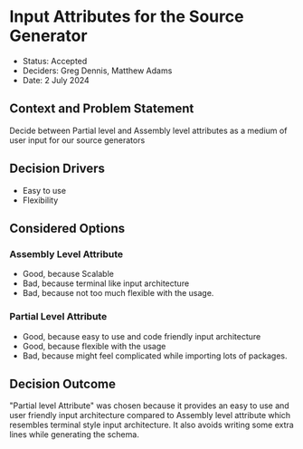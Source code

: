 # Input Attributes for the Source Generator

* Status: Accepted
* Deciders: Greg Dennis, Matthew Adams
* Date: 2 July 2024

## Context and Problem Statement

Decide between Partial level and Assembly level attributes as a medium of user input for our source generators

## Decision Drivers

* Easy to use
* Flexibility

## Considered Options

### Assembly Level Attribute

* Good, because Scalable
* Bad, because terminal like input architecture
* Bad, because not too much flexible with the usage.

### Partial Level Attribute

* Good, because easy to use and code friendly input architecture
* Good, because flexible with the usage
* Bad, because might feel complicated while importing lots of packages.

## Decision Outcome

"Partial level Attribute" was chosen because it provides an easy to use and user friendly input architecture compared to Assembly level attribute which resembles terminal style input architecture. It also avoids writing some extra lines while generating the schema.